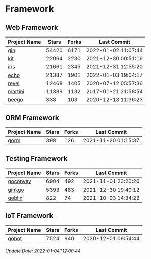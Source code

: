 # Framework

## Web Framework
| Project Name | Stars | Forks | Last Commit |
| ------------ | ----- | ----- | ----------- |
| [gin](https://github.com/gin-gonic/gin) | 54420 | 6171 | 2022-01-02 11:07:44 |
| [kit](https://github.com/go-kit/kit) | 22064 | 2230 | 2021-12-30 00:51:16 |
| [iris](https://github.com/kataras/iris) | 21661 | 2345 | 2021-12-31 12:55:20 |
| [echo](https://github.com/labstack/echo) | 21387 | 1901 | 2022-01-03 19:04:17 |
| [revel](https://github.com/revel/revel) | 12468 | 1405 | 2020-07-12 05:57:36 |
| [martini](https://github.com/go-martini/martini) | 11389 | 1132 | 2017-01-21 21:58:54 |
| [beego](https://github.com/astaxie/beego) | 338 | 103 | 2020-12-13 11:36:23 |

## ORM Framework
| Project Name | Stars | Forks | Last Commit |
| ------------ | ----- | ----- | ----------- |
| [gorm](https://github.com/jinzhu/gorm) | 398 | 126 | 2021-11-20 01:15:37 |

## Testing Framework
| Project Name | Stars | Forks | Last Commit |
| ------------ | ----- | ----- | ----------- |
| [goconvey](https://github.com/smartystreets/goconvey) | 6904 | 492 | 2021-11-01 23:20:26 |
| [ginkgo](https://github.com/onsi/ginkgo) | 5393 | 483 | 2021-12-30 19:40:12 |
| [goblin](https://github.com/franela/goblin) | 822 | 74 | 2021-10-03 14:34:22 |

## IoT Framework
| Project Name | Stars | Forks | Last Commit |
| ------------ | ----- | ----- | ----------- |
| [gobot](https://github.com/hybridgroup/gobot) | 7524 | 940 | 2020-12-01 09:54:44 |

*Update Date: 2022-01-04T12:00:44*